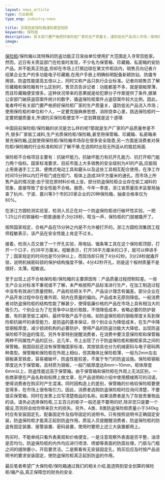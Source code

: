 ```yaml
---
layout: news_article
type: 行业新闻
type_eng: industry-news

title: 买保险柜保险箱谨防便宜陷阱
keywords: 保险柜
description: 有关部门要严格把好保险柜厂家的生产质量关，谨防低劣产品流入市场；使用保险柜的单位和个人，一定要克服麻痹思想，挑选保险柜时一定要把握质量关。
image: 
---
```

[保险柜](http://www.qnn.com.cn/)/保险箱以其特殊的防盗功能正日渐由单位使用扩大范围走入寻常百姓家。然而，近日有关质监部门在检查时发现，不少名为保管箱、珍藏箱、私密箱的安防产品，并不能真正防盗,但却在市场上打擦边球在某文件柜店内，销售员向记者介绍某企业生产的多功能电子珍藏箱,在用户手册上明确标明配备新颖防钻、防撬专用锁，防盗性能提高五倍以上，同时又称产品只执行企业标准。记者向销售员了解珍藏箱和保险箱有什么区别时，售货员告诉记者：功能都差不多，就是钢板厚薄，而且珍藏箱便宜很多。这种状况带来的恶果就是给犯罪分子作案提供了条件,据某公安部门破获盗窃案件统计的数字，撬盗保险柜案件占盗窃案件较大比例。因此，笔者呼吁有关部门要严格把好保险柜厂家的生产质量关，谨防低劣产品流入市场；使用保险柜的单位和个人，一定要克服麻痹思想，消除侥幸心里，挑选保险柜时一定要把握质量关,所谓的买保险柜便宜不一定划算就是这个道理.

中国目前保险柜/保险箱的状况是怎么样的呢?那就是生产厂家的产品质量参差不齐,很多厂家偷工减料,生产劣质保险柜/保险箱,甚至用保管箱、珍藏箱、私密箱来冒充保险箱,这就使得保险柜/保险箱市场存在很多安全隐患;另一方面是消费者对保险柜/保险箱的行业标准和知识了解不够,在选购时出现无所适从的尴尬局面.

保险柜不合格项目主要有：抗破坏能力。抗破坏能力有抗开孔能力、抗打开柜门能力两个指标。国家标准要求，目前市面上大多销售的安全级别为A1的产品,应能阻止用普通手工工具、便携式电动工具和磨头以及这些工具相互配合使用，在净工作时间15分钟以内打开柜门或在柜门、柜体上造成38平方厘米的通孔。而市场上所售产品的情况是:由于现在原材料价格上涨，部分防盗保险柜企业存在偷工减料的现象，直接导致了安全性能不合格。据悉，今年一季度，浙江省质量技术监督局抽查了杭州、宁波、嘉兴等3个市的20家企业的20种保险箱，抽查合格率仅为60%。

在浙江方圆检测实验室，检测人员正在对一个防盗保险柜进行破坏性实验。一把1.25公斤的铁锤和一把普通凿子;3分28秒，哐当一声，保险柜的门就被撬开了。

按照国家规定，合格产品在15分钟之内是不允许被打开的。浙江方圆检测集团工程师程敏表示，该产品在安全性能上肯定不过关。

接着，检测人员又做了一个开孔实验，用电钻、锯条等工具在这个保险柜顶部，打开一个口子，约38平方厘米。程敏表示，打开38平方厘米的口子，就可以伸进手了；国家规定的时间也是15分钟以上，而现场却只用了4分42秒。3分28秒就撬开锁，说明机械密码锁的保护结构强度不够。4分42秒开孔，则是这个板材质量不是很好，太薄。程敏说。

至于出现上述不合格保险柜/保险箱的主要原因有：产品质量过程控制较差。一些生产企业对标准不重视或不了解，未严格按照产品标准进行生产，在加工制造过程中没有有效进行质量控制，产品检验把关不严。产品设计理念有偏差。部分企业在产品开发过程中存在重外观、轻内在质量的偏向。产品成本无原则降低。一般消费者对防盗保险柜的结构性能了解甚少，使得低廉价格的产品在市场上具有相当大的吸引力。个别企业为了在竞争中以低价取胜，不惜降低成本，省略必要的防护装置，有的甚至偷工减料，最终导致产品不合格。如防盗保险柜的钢板厚度关系到保险柜抗破坏的承受能力，是防盗的基本保证，但个别企业为降低成本，在生产中降低钢板厚度，减少锁闭机构的必要防护，使得产品的防盗功能大大降低，出现防盗保险柜不防盗的情况。另外专家特别提醒消费者，在消费中要注意保险柜和保管箱两种不同属性产品的区分。近几年，市上出现了介于防盗保险柜和橱柜家具之间的保管箱。我国目前还没有保管箱国家标准，其按锁具也分为机械密码与电子密码两种类型。保管箱和保险柜在外观上相似，但其箱体比保险柜薄，一般为2mm左右钢板甚至铁皮，容易被破坏，防盗性能较差，不属于专门的防盗设施。保险柜钢板厚度远大于保管箱，且材质为钢板，一般门板厚度达8mm～10mm，柜体厚度6mm以上，防盗性能远高于保管箱。由于保管箱和保险柜在外观上无法区别，一些商家便在产品名称和标牌上做文章，在产品说明和介绍中使用模棱两可的词语，使得消费者在购买时产生混淆。同时因构造上的差别，保管箱的价格较保险柜要便宜得多，在市场上很有吸引力。因此，消费者选购防盗保险柜时应询问清楚，不要错买保管箱，同时在发票上应写清楚商品的名称。如果消费者是为了存放贵重物品的话，请务必选择保险柜,三五百元的柜子一般还是不要用的好,除非您只是要一个摆设,否则将会给你带来巨大的损失。另外，A类、B类防盗保险柜质量小于340kg时应有安装固定孔、配备固定件及指导固定的说明书。只有按照说明书正确固定安装，防盗保险柜才能真正起到防盗作用。质监人员提醒醒消费者，防盗保险柜的防盗有固定装置、报警装置、密码装置，使用时要把上述三大装置都用上。

购买时，不能单纯只看外表美观和价格便宜，一是注意观察外表面是否平整，油漆是否均匀。防盗保险柜的内外均应进行喷漆、喷塑等表面的防腐处理，门扇与门框之间的缝隙要小，开启要灵活。二是察看有无安装固定孔，购买后应及时按产品说明书的要求安装固定，使防盗保险柜真正起到防盗的作用。

最后笔者希望广大保险柜/保险箱通过我们的相关介绍,能选购到安全划算的保险柜/箱产品,真正保障您的财务的安全.
